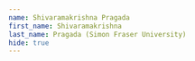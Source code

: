 ```yaml
--- 
name: Shivaramakrishna Pragada  
first_name: Shivaramakrishna 
last_name: Pragada (Simon Fraser University) 
hide: true 
--- 
```

 
 